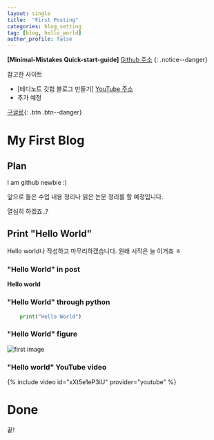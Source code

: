 ```yaml
---
layout: single
title:  "First Posting"
categories: blog_setting
tag: [blog, hello_world]
author_profile: false
---
```


**[Minimal-Mistakes Quick-start-guide]** [Github 주소](https://mmistakes.github.io/minimal-mistakes/docs/quick-start-guide/)
{: .notice--danger}

<div class="notice--success">
참고한 사이트
<ul>
    <li> [테디노트 깃헙 블로그 만들기]
        <a href="https://www.youtube.com/playlist?list=PLIMb_GuNnFwfQBZQwD-vCZENL5YLDZekr">YouTube 주소</a>
    </li>
    <li> 추가 예정 </li>
</ul>
</div>


[구글로](https://google.com){: .btn .btn--danger}
# My First Blog

## Plan
I am github newbie :)

앞으로 들은 수업 내용 정리나 읽은 논문 정리를 할 예정입니다.

열심히 하겠죠..?

## Print "Hello World"
Hello world나 작성하고 마무리하겠습니다. 원래 시작은 늘 이거죠 ㅎ

### "Hello World" in post
**Hello world**

### "Hello World" through python
```python
    print("Hello World")
```
### "Hello World" figure
![first image]({{site.url}}/images/2023-02-25-first/hello_world.png)

### "Hello world" YouTube video
{% include video id="xXt5e1eP3iU" provider="youtube" %}


# Done
끝!
